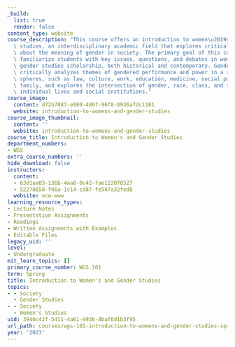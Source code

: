 ```yaml
---
_build:
  list: true
  render: false
content_type: website
course_description: "This course offers an introduction to women\u2019s and gender\
  \ studies, an interdisciplinary academic field that explores critical questions\
  \ about the meaning of gender in society. The primary goal of this course is to\
  \ familiarize students with key issues, questions, and debates in women\u2019s and\
  \ gender studies scholarship, both historical and contemporary. Gender scholarship\
  \ critically analyzes themes of gendered performance and power in a range of social\
  \ spheres, such as law, culture, work, education, medicine, social policy, and the\
  \ family, and explores the intersection of gender, race, class, and sexuality in\
  \ individual lives and social institutions."
course_image:
  content: d72b7883-e980-4867-96f8-0936a7dc1181
  website: introduction-to-womens-and-gender-studies
course_image_thumbnail:
  content: ''
  website: introduction-to-womens-and-gender-studies
course_title: Introduction to Women's and Gender Studies
department_numbers:
- WGS
extra_course_numbers: ''
hide_download: false
instructors:
  content:
  - 63d1aa03-136b-4aa8-0c42-fae122078527
  - 52278658-f46a-1c14-cd87-fe547a32fed8
  website: ocw-www
learning_resource_types:
- Lecture Notes
- Presentation Assignments
- Readings
- Written Assignments with Examples
- Editable Files
legacy_uid: ''
level:
- Undergraduate
mit_learn_topics: []
primary_course_number: WGS.101
term: Spring
title: Introduction to Women's and Gender Studies
topics:
- - Society
  - Gender Studies
- - Society
  - Women's Studies
uid: 3940c42f-5411-4a61-9936-8baf6d1b3f95
url_path: courses/wgs-101-introduction-to-womens-and-gender-studies-spring-2023
year: '2023'
---
```

